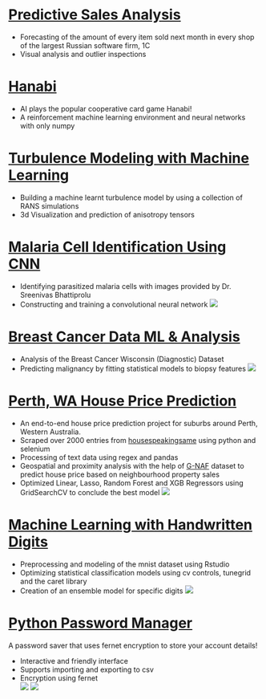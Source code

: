 # [Predictive Sales Analysis](https://github.com/telhc/Sales/blob/main/sales.ipynb)
* Forecasting of the amount of every item sold next month in every shop of the largest Russian software firm, 1C
* Visual analysis and outlier inspections

# [Hanabi](https://github.com/telhc/Hanabi)
* AI plays the popular cooperative card game Hanabi!
* A reinforcement machine learning environment and neural networks with only numpy

# [Turbulence Modeling with Machine Learning](https://github.com/telhc/turbulence/blob/main/Turbulence%20Modeling%20with%20Machine%20Learning.ipynb)
* Building a machine learnt turbulence model by using a collection of RANS simulations
* 3d Visualization and prediction of anisotropy tensors

# [Malaria Cell Identification Using CNN](https://github.com/telhc/malaria/blob/main/Malaria%20Cell%20Identification.ipynb)
* Identifying parasitized malaria cells with images provided by Dr. Sreenivas Bhattiprolu
* Constructing and training a convolutional neural network 
![](/images/malaria.png)

# [Breast Cancer Data ML & Analysis](https://github.com/telhc/brca/blob/main/Breast%20Cancer%20Data%20Machine%20Learning%20and%20Analysis.ipynb)
* Analysis of the Breast Cancer Wisconsin (Diagnostic) Dataset
* Predicting malignancy by fitting statistical models to biopsy features
![](/images/brca.png)

# [Perth, WA House Price Prediction](https://github.com/telhc/Perth-House-Price-Prediction)
* An end-to-end house price prediction project for suburbs around Perth, Western Australia.
* Scraped over 2000 entries from [housespeakingsame](http://house.speakingsame.com/) using python and selenium
* Processing of text data using regex and pandas
* Geospatial and proximity analysis with the help of [G-NAF](https://data.gov.au/data/dataset/geocoded-national-address-file-g-naf) dataset to predict house price based on neighbourhood property sales
* Optimized Linear, Lasso, Random Forest and XGB Regressors using GridSearchCV to conclude the best model
![](/images/perth_geo.png)

# [Machine Learning with Handwritten Digits](https://rpubs.com/telhc/722160)
* Preprocessing and modeling of the mnist dataset using Rstudio
* Optimizing statistical classification models using cv controls, tunegrid and the caret library
* Creation of an ensemble model for specific digits
![](/images/mnist_digits.png)

# [Python Password Manager](https://github.com/telhc/pypwvault)
A password saver that uses fernet encryption to store your account details!  
* Interactive and friendly interface
* Supports importing and exporting to csv
* Encryption using fernet  
![](/images/pypwmanmenu.png)
![](/images/pypwmaninsert.png)
